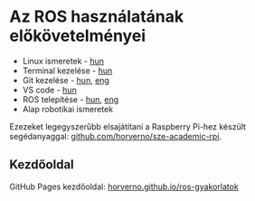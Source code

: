 # Az ROS használatának előkövetelményei

- Linux ismeretek - [hun](https://github.com/horverno/sze-academic-rpi/blob/master/linuxtut.md)
- Terminal kezelése - [hun](https://github.com/horverno/sze-academic-rpi/blob/master/linuxtut.md)
- Git kezelése - [hun](https://github.com/horverno/sze-academic-rpi/blob/master/gittut.md), [eng](https://lab.github.com/)
- VS code - [hun](https://github.com/horverno/sze-academic-rpi/blob/master/vscode.md)
- ROS telepítése - [hun](rosinstall.md), [eng](http://wiki.ros.org/kinetic/Installation/Ubuntu)
- Alap robotikai ismeretek

Ezezeket legegyszerűbb elsajátítani a Raspberry Pi-hez készült segédanyaggal: 
[github.com/horverno/sze-academic-rpi](https://github.com/horverno/sze-academic-rpi).

## Kezdőoldal

GitHub Pages kezdőoldal: 
[horverno.github.io/ros-gyakorlatok](https://horverno.github.io/ros-gyakorlatok/)